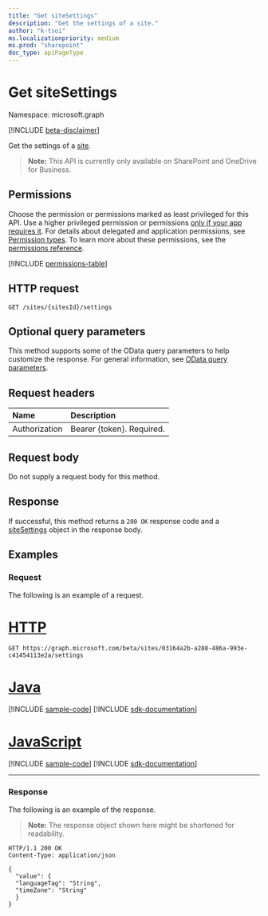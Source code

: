 ```yaml
---
title: "Get siteSettings"
description: "Get the settings of a site."
author: "k-tsoi"
ms.localizationpriority: medium
ms.prod: "sharepoint"
doc_type: apiPageType
---
```


# Get siteSettings
Namespace: microsoft.graph

[!INCLUDE [beta-disclaimer](../../includes/beta-disclaimer.md)]

Get the settings of a [site].

>**Note:** This API is currently only available on SharePoint and OneDrive for Business.

## Permissions

Choose the permission or permissions marked as least privileged for this API. Use a higher privileged permission or permissions [only if your app requires it](/graph/permissions-overview#best-practices-for-using-microsoft-graph-permissions). For details about delegated and application permissions, see [Permission types](/graph/permissions-overview#permission-types). To learn more about these permissions, see the [permissions reference](/graph/permissions-reference).

<!-- { "blockType": "permissions", "name": "sitesettings_get" } -->
[!INCLUDE [permissions-table](../includes/permissions/sitesettings-get-permissions.md)]

## HTTP request

<!-- {
  "blockType": "ignored"
}
-->
``` http
GET /sites/{sitesId}/settings
```

## Optional query parameters

This method supports some of the OData query parameters to help customize the response. For general information, see [OData query parameters](/graph/query-parameters).

## Request headers

|Name|Description|
|:---|:---|
|Authorization|Bearer {token}. Required.|

## Request body

Do not supply a request body for this method.

## Response

If successful, this method returns a `200 OK` response code and a [siteSettings](../resources/sitesettings.md) object in the response body.

## Examples

### Request

The following is an example of a request.


# [HTTP](#tab/http)
<!-- {
  "blockType": "request",
  "name": "get_sitesettings"
}
-->
``` http
GET https://graph.microsoft.com/beta/sites/03164a2b-a288-486a-993e-c41454113e2a/settings
```

# [Java](#tab/java)
[!INCLUDE [sample-code](../includes/snippets/java/get-sitesettings-java-snippets.md)]
[!INCLUDE [sdk-documentation](../includes/snippets/snippets-sdk-documentation-link.md)]

# [JavaScript](#tab/javascript)
[!INCLUDE [sample-code](../includes/snippets/javascript/get-sitesettings-javascript-snippets.md)]
[!INCLUDE [sdk-documentation](../includes/snippets/snippets-sdk-documentation-link.md)]

---

### Response

The following is an example of the response.

>**Note:** The response object shown here might be shortened for readability.
<!-- {
  "blockType": "response",
  "truncated": true,
  "@odata.type": "microsoft.graph.siteSettings"
}
-->
``` http
HTTP/1.1 200 OK
Content-Type: application/json

{
  "value": {
  "languageTag": "String",
  "timeZone": "String"
  }
}
```

[site]: ../resources/site.md
